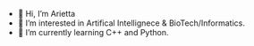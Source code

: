 - 👋 Hi, I’m Arietta
- 👀 I’m interested in Artifical Intellignece & BioTech/Informatics.
- 🌱 I’m currently learning C++ and Python.


<!---
ari-sen/ari-sen is a ✨ special ✨ repository because its `README.md` (this file) appears on your GitHub profile.
You can click the Preview link to take a look at your changes.
--->
